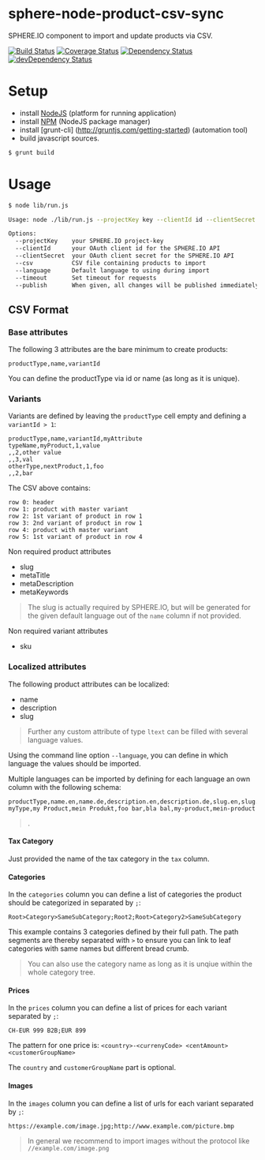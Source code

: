 sphere-node-product-csv-sync
============================

SPHERE.IO component to import and update products via CSV.

[![Build Status](https://travis-ci.org/sphereio/sphere-node-product-csv-sync.png?branch=master)](https://travis-ci.org/sphereio/sphere-node-product-csv-sync) [![Coverage Status](https://coveralls.io/repos/sphereio/sphere-node-product-csv-sync/badge.png)](https://coveralls.io/r/sphereio/sphere-node-product-csv-sync) [![Dependency Status](https://david-dm.org/sphereio/sphere-node-product-csv-sync.png?theme=shields.io)](https://david-dm.org/sphereio/sphere-node-product-csv-sync) [![devDependency Status](https://david-dm.org/sphereio/sphere-node-product-csv-sync/dev-status.png?theme=shields.io)](https://david-dm.org/sphereio/sphere-node-product-csv-sync#info=devDependencies)

# Setup

* install [NodeJS](http://support.sphere.io/knowledgebase/articles/307722-install-nodejs-and-get-a-component-running) (platform for running application)
* install [NPM](https://npmjs.org/doc/install.html) (NodeJS package manager)
* install [grunt-cli] (http://gruntjs.com/getting-started) (automation tool)
* build javascript sources.
```bash
$ grunt build
```
# Usage
```bash
$ node lib/run.js

Usage: node ./lib/run.js --projectKey key --clientId id --clientSecret secret --csv file --language lang --publish

Options:
  --projectKey    your SPHERE.IO project-key                             [required]
  --clientId      your OAuth client id for the SPHERE.IO API             [required]
  --clientSecret  your OAuth client secret for the SPHERE.IO API         [required]
  --csv           CSV file containing products to import                 [required]
  --language      Default language to using during import                [default: "en"]
  --timeout       Set timeout for requests                               [default: 300000]
  --publish       When given, all changes will be published immediately
```

## CSV Format

### Base attributes

The following 3 attributes are the bare minimum to create products:
```
productType,name,variantId
```

You can define the productType via id or name (as long as it is unique).

### Variants

Variants are defined by leaving the `productType` cell empty and defining a `variantId > 1`:
```
productType,name,variantId,myAttribute
typeName,myProduct,1,value
,,2,other value
,,3,val
otherType,nextProduct,1,foo
,,2,bar
```
The CSV above contains:
```
row 0: header
row 1: product with master variant
row 2: 1st variant of product in row 1
row 3: 2nd variant of product in row 1
row 4: product with master variant
row 5: 1st variant of product in row 4
```

Non required product attributes
- slug
- metaTitle
- metaDescription
- metaKeywords

> The slug is actually required by SPHERE.IO, but will be generated for the given default language out of the `name` column if not provided.

Non required variant attributes
- sku

### Localized attributes

The following product attributes can be localized:
- name
- description
- slug

> Further any custom attribute of type `ltext` can be filled with several language values.

Using the command line option `--language`, you can define in which language the values should be imported.

Multiple languages can be imported by defining for each language an own column with the following schema:
```
productType,name.en,name.de,description.en,description.de,slug.en,slug.de
myType,my Product,mein Produkt,foo bar,bla bal,my-product,mein-product
```

> <attribute name>.<language>

#### Tax Category

Just provided the name of the tax category in the `tax` column.

#### Categories

In the `categories` column you can define a list of categories the product should be categorized in separated by `;`:
```
Root>Category>SameSubCategory;Root2;Root>Category2>SameSubCategory
```
This example contains 3 categories defined by their full path. The path segments are thereby separated with `>`
to ensure you can link to leaf categories with same names but different bread crumb.

> You can also use the category name as long as it is unqiue within the whole category tree.

#### Prices

In the `prices` column you can define a list of prices for each variant separated by `;`:
```
CH-EUR 999 B2B;EUR 899
```
The pattern for one price is:
`<country>-<currenyCode> <centAmount> <customerGroupName>`

The `country` and `customerGroupName` part is optional. 

#### Images

In the `images` column you can define a list of urls for each variant separated by `;`:
```
https://example.com/image.jpg;http://www.example.com/picture.bmp
```

> In general we recommend to import images without the protocol like `//example.com/image.png`
